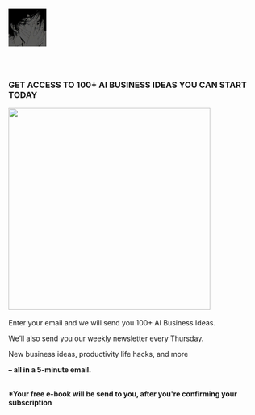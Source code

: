 # <img width="75" height="75" src="/gambar.jpg"> 
<br>
<h3><B></B>GET ACCESS TO 100+ AI BUSINESS IDEAS YOU CAN START TODAY</B></h3>
<p align="left">
  <img width="400" height="400" src="https://picsum.photos/200/200">
</p>
Enter your email and we will send you 100+ AI Business Ideas.



We’ll also send you our weekly newsletter every Thursday. 

 

New business ideas, productivity life hacks, and more 

<strong> – all in a 5-minute email. </strong>

<div id="custom-substack-embed"></div>


<script>
  window.CustomSubstackWidget = {
    substackUrl: "[substack url]",
    placeholder: "Enter Your Email Address",
    buttonText: "SUBSCRIBE",
    theme: "custom",
    colors: {
      primary: "#DBE705",
      input: "#FFFFFF",
      email: "#000000",
      text: "#000000",
    }
  };
</script>
<script src="https://substackapi.com/widget.js" async></script>
<br>
<strong>*Your free e-book will be send to you, after you're confirming your subscription</strong>
